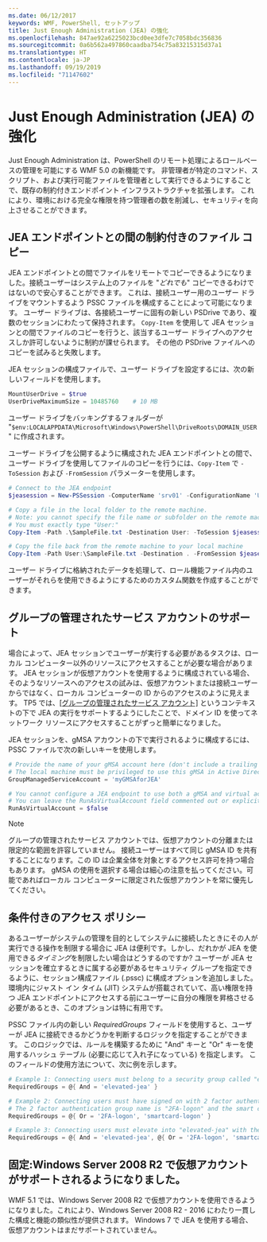 ```yaml
---
ms.date: 06/12/2017
keywords: WMF, PowerShell, セットアップ
title: Just Enough Administration (JEA) の強化
ms.openlocfilehash: 847ae92a6225023bcd0ee3dfe7c7058bdc356836
ms.sourcegitcommit: 0a6b562a497860caadba754c75a83215315d37a1
ms.translationtype: HT
ms.contentlocale: ja-JP
ms.lasthandoff: 09/19/2019
ms.locfileid: "71147602"
---
```

# <a name="improvements-to-just-enough-administration-jea"></a>Just Enough Administration (JEA) の強化

Just Enough Administration は、PowerShell のリモート処理によるロールベースの管理を可能にする WMF 5.0 の新機能です。 非管理者が特定のコマンド、スクリプト、および実行可能ファイルを管理者として実行できるようにすることで、既存の制約付きエンドポイント インフラストラクチャを拡張します。 これにより、環境における完全な権限を持つ管理者の数を削減し、セキュリティを向上させることができます。

## <a name="constrained-file-copy-tofrom-jea-endpoints"></a>JEA エンドポイントとの間の制約付きのファイル コピー

JEA エンドポイントとの間でファイルをリモートでコピーできるようになりました。接続ユーザーはシステム上のファイルを "*どれでも*" コピーできるわけではないので安心することができます。 これは、接続ユーザー用のユーザー ドライブをマウントするよう PSSC ファイルを構成することによって可能になります。 ユーザー ドライブは、各接続ユーザーに固有の新しい PSDrive であり、複数のセッションにわたって保持されます。 `Copy-Item` を使用して JEA セッションとの間でファイルのコピーを行うと、該当するユーザー ドライブへのアクセスしか許可しないように制約が課せられます。 その他の PSDrive ファイルへのコピーを試みると失敗します。

JEA セッションの構成ファイルで、ユーザー ドライブを設定するには、次の新しいフィールドを使用します。

```powershell
MountUserDrive = $true
UserDriveMaximumSize = 10485760    # 10 MB
```

ユーザー ドライブをバッキングするフォルダーが "`$env:LOCALAPPDATA\Microsoft\Windows\PowerShell\DriveRoots\DOMAIN_USER`" に作成されます。

ユーザー ドライブを公開するように構成された JEA エンドポイントとの間で、ユーザー ドライブを使用してファイルのコピーを行うには、`Copy-Item` で `-ToSession` および `-FromSession` パラメーターを使用します。

```powershell
# Connect to the JEA endpoint
$jeasession = New-PSSession -ComputerName 'srv01' -ConfigurationName 'UserDemo'

# Copy a file in the local folder to the remote machine.
# Note: you cannot specify the file name or subfolder on the remote machine.
# You must exactly type "User:"
Copy-Item -Path .\SampleFile.txt -Destination User: -ToSession $jeasession

# Copy the file back from the remote machine to your local machine
Copy-Item -Path User:\SampleFile.txt -Destination . -FromSession $jeasession
```

ユーザー ドライブに格納されたデータを処理して、ロール機能ファイル内のユーザーがそれらを使用できるようにするためのカスタム関数を作成することができます。

## <a name="support-for-group-managed-service-accounts"></a>グループの管理されたサービス アカウントのサポート

場合によって、JEA セッションでユーザーが実行する必要があるタスクは、ローカル コンピューター以外のリソースにアクセスすることが必要な場合があります。 JEA セッションが仮想アカウントを使用するように構成されている場合、そのようなリソースへのアクセスの試みは、仮想アカウントまたは接続ユーザーからではなく、ローカル コンピューターの ID からのアクセスのように見えます。 TP5 では、[[グループの管理されたサービス アカウント]](/previous-versions/windows/it-pro/windows-server-2012-R2-and-2012/jj128431\(v=ws.11\)) というコンテキストの下で JEA の実行をサポートするようにしたことで、ドメイン ID を使ってネットワーク リソースにアクセスすることがずっと簡単になりました。

JEA セッションを、gMSA アカウントの下で実行されるように構成するには、PSSC ファイルで次の新しいキーを使用します。

```powershell
# Provide the name of your gMSA account here (don't include a trailing $)
# The local machine must be privileged to use this gMSA in Active Directory
GroupManagedServiceAccount = 'myGMSAforJEA'

# You cannot configure a JEA endpoint to use both a gMSA and virtual account
# You can leave the RunAsVirtualAccount field commented out or explicitly set it to false
RunAsVirtualAccount = $false
```

> [!NOTE]
> グループの管理されたサービス アカウントでは、仮想アカウントの分離または限定的な範囲を許容していません。
> 接続ユーザーはすべて同じ gMSA ID を共有することになります。この ID は企業全体を対象とするアクセス許可を持つ場合もあります。 gMSA の使用を選択する場合は細心の注意を払ってください。可能であればローカル コンピューターに限定された仮想アカウントを常に優先してください。

## <a name="conditional-access-policies"></a>条件付きのアクセス ポリシー

あるユーザーがシステムの管理を目的としてシステムに接続したときにその人が実行できる操作を制限する場合に JEA は便利です。しかし、だれかが JEA を使用できる*タイミング*を制限したい場合はどうするのですか? ユーザーが JEA セッションを確立するときに属する必要があるセキュリティ グループを指定できるように、セッション構成ファイル (.pssc) に構成オプションを追加しました。 環境内にジャスト イン タイム (JIT) システムが搭載されていて、高い権限を持つ JEA エンドポイントにアクセスする前にユーザーに自分の権限を昇格させる必要があるとき、このオプションは特に有用です。

PSSC ファイル内の新しい *RequiredGroups* フィールドを使用すると、ユーザーが JEA に接続できるかどうかを判断するロジックを指定することができます。 このロジックでは、ルールを構築するために "And" キーと "Or" キーを使用するハッシュ テーブル (必要に応じて入れ子になっている) を指定します。 このフィールドの使用方法について、次に例を示します。

```powershell
# Example 1: Connecting users must belong to a security group called "elevated-jea"
RequiredGroups = @{ And = 'elevated-jea' }

# Example 2: Connecting users must have signed on with 2 factor authentication or a smart card
# The 2 factor authentication group name is "2FA-logon" and the smart card group name is "smartcard-logon"
RequiredGroups = @{ Or = '2FA-logon', 'smartcard-logon' }

# Example 3: Connecting users must elevate into "elevated-jea" with their JIT system and have logged on with 2FA or a smart card
RequiredGroups = @{ And = 'elevated-jea', @{ Or = '2FA-logon', 'smartcard-logon' }}
```

## <a name="fixed-virtual-accounts-are-now-supported-on-windows-server-2008-r2"></a>固定:Windows Server 2008 R2 で仮想アカウントがサポートされるようになりました。

WMF 5.1 では、Windows Server 2008 R2 で仮想アカウントを使用できるようになりました。これにより、Windows Server 2008 R2 - 2016 にわたり一貫した構成と機能の類似性が提供されます。 Windows 7 で JEA を使用する場合、仮想アカウントはまだサポートされていません。